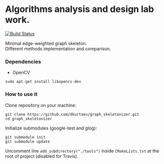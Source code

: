 # Algorithms analysis and design lab work.

[![Build Status](https://travis-ci.org/dkurtaev/graph_skeletonizer.svg?branch=master)](https://travis-ci.org/dkurtaev/graph_skeletonizer)

Minimal edge-weighted graph skeleton.  
Different methods implementation and comparison.

### Dependencies
* OpenCV
```
sudo apt-get install libopencv-dev
```
### How to use it
Clone repository on your machine:
```
git clone https://github.com/dkurtaev/graph_skeletonizer.git
cd graph_skeletonizer
```
Initialize submodules (google-test and glog):
```
git submodule init
git submodule update
```
Uncomment line ```add_subdirectory("./tools")``` inside ```CMakeLists.txt``` at the root of project (disabled for Travis).
